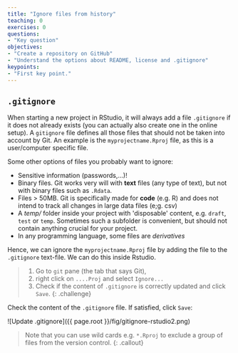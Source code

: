 ```yaml
---
title: "Ignore files from history"
teaching: 0
exercises: 0
questions:
- "Key question"
objectives:
- "Create a repository on GitHub"
- "Understand the options about README, license and .gitignore"
keypoints:
- "First key point."
---
```


## `.gitignore`

When starting a new project in RStudio, it will always add a file `.gitignore` if it does not already exists (you can actually also create one in the online setup). A `gitignore` file defines all those files that should not be taken into account by Git. An example is the `myprojectname.Rproj` file, as this is a user/computer specific file.

Some other options of files you probably want to ignore:
- Sensitive information (passwords,...)!
- Binary files. Git works very will with **text** files (any type of text), but not with binary files such as `.Rdata`.
- Files > 50MB. Git is specifically made for **code** (e.g. R) and does not intend to track all changes in large data files (e;g. csv)
- A _temp/_ folder inside your project with 'disposable' content, e.g. `draft`, `test` or `temp`. Sometimes such a subfolder is convenient, but should not contain anything crucial for your project.
- In any programming language, some files are _derivatives_

Hence, we can ignore the `myprojectname.Rproj` file by adding the file to the `.gitignore` text-file. We can do this inside Rstudio.

> 1. Go to `git` pane (the tab that says Git), 
> 2. right click on `....Proj` and select `Ignore...`
> 3. Check if the content of `.gitignore` is correctly updated and click `Save`.
{: .challenge}

Check the content of the `.gitignore` file. If satisfied, click `Save`:

![Update .gitignore]({{ page.root }}/fig/gitignore-rstudio2.png)

> Note that you can use wild cards e.g. `*.Rproj` to exclude a group of files from the version control.
{: .callout}

 




